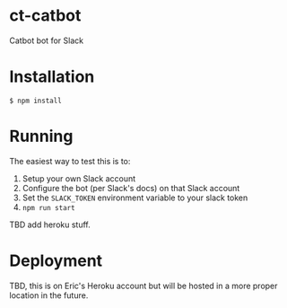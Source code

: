 # ct-catbot
Catbot bot for Slack

# Installation

```
$ npm install
```

# Running

The easiest way to test this is to:
1. Setup your own Slack account
1. Configure the bot (per Slack's docs) on that Slack account
1. Set the `SLACK_TOKEN` environment variable to your slack token
1. `npm run start`

TBD add heroku stuff.

# Deployment

TBD, this is on Eric's Heroku account but will be hosted in a more proper location in the future.

